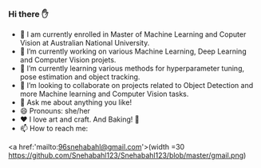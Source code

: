 ### Hi there :raised_hand:

- :blue_book: I am currently enrolled in Master of Machine Learning and Coputer Vision at Australian National University.
- 🔭 I’m currently working on various Machine Learning, Deep Learning and Computer Vision projets.
- 🌱 I’m currently learning various methods for hyperparameter tuning, pose estimation and object tracking.
- 👯 I’m looking to collaborate on projects related to Object Detection and more Machine learning and Computer Vision tasks.
- 💬 Ask me about anything you like!
- 😄 Pronouns: she/her
- :heart: I love art and craft. And Baking! :cake:
- 📫 How to reach me: 

<a href:'mailto:96snehabahl@gmail.com'>(width =30 https://github.com/Snehabahl123/Snehabahl123/blob/master/gmail.png)
